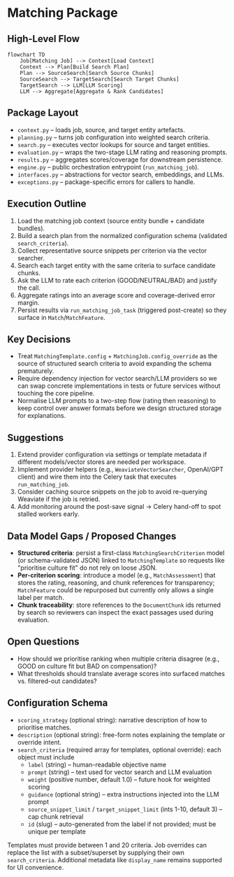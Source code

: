 # Matching Package

## High-Level Flow
```mermaid
flowchart TD
    Job[Matching Job] --> Context[Load Context]
    Context --> Plan[Build Search Plan]
    Plan --> SourceSearch[Search Source Chunks]
    SourceSearch --> TargetSearch[Search Target Chunks]
    TargetSearch --> LLM[LLM Scoring]
    LLM --> Aggregate[Aggregate & Rank Candidates]
```

## Package Layout
- `context.py` – loads job, source, and target entity artefacts.
- `planning.py` – turns job configuration into weighted search criteria.
- `search.py` – executes vector lookups for source and target entities.
- `evaluation.py` – wraps the two-stage LLM rating and reasoning prompts.
- `results.py` – aggregates scores/coverage for downstream persistence.
- `engine.py` – public orchestration entrypoint (`run_matching_job`).
- `interfaces.py` – abstractions for vector search, embeddings, and LLMs.
- `exceptions.py` – package-specific errors for callers to handle.

## Execution Outline
1. Load the matching job context (source entity bundle + candidate bundles).
2. Build a search plan from the normalized configuration schema (validated `search_criteria`).
3. Collect representative source snippets per criterion via the vector searcher.
4. Search each target entity with the same criteria to surface candidate chunks.
5. Ask the LLM to rate each criterion (GOOD/NEUTRAL/BAD) and justify the call.
6. Aggregate ratings into an average score and coverage-derived error margin.
7. Persist results via `run_matching_job_task` (triggered post-create) so they surface in `Match`/`MatchFeature`.

## Key Decisions
- Treat `MatchingTemplate.config` + `MatchingJob.config_override` as the source of structured search criteria to avoid expanding the schema prematurely.
- Require dependency injection for vector search/LLM providers so we can swap concrete implementations in tests or future services without touching the core pipeline.
- Normalise LLM prompts to a two-step flow (rating then reasoning) to keep control over answer formats before we design structured storage for explanations.

## Suggestions
1. Extend provider configuration via settings or template metadata if different models/vector stores are needed per workspace.
2. Implement provider helpers (e.g., `WeaviateVectorSearcher`, OpenAI/GPT client) and wire them into the Celery task that executes `run_matching_job`.
2. Consider caching source snippets on the job to avoid re-querying Weaviate if the job is retried.
3. Add monitoring around the post-save signal -> Celery hand-off to spot stalled workers early.

## Data Model Gaps / Proposed Changes
- **Structured criteria**: persist a first-class `MatchingSearchCriterion` model (or schema-validated JSON) linked to `MatchingTemplate` so requests like "prioritise culture fit" do not rely on loose JSON.
- **Per-criterion scoring**: introduce a model (e.g., `MatchAssessment`) that stores the rating, reasoning, and chunk references for transparency; `MatchFeature` could be repurposed but currently only allows a single label per match.
- **Chunk traceability**: store references to the `DocumentChunk` ids returned by search so reviewers can inspect the exact passages used during evaluation.

## Open Questions
- How should we prioritise ranking when multiple criteria disagree (e.g., GOOD on culture fit but BAD on compensation)?
- What thresholds should translate average scores into surfaced matches vs. filtered-out candidates?

## Configuration Schema
- `scoring_strategy` (optional string): narrative description of how to prioritise matches.
- `description` (optional string): free-form notes explaining the template or override intent.
- `search_criteria` (required array for templates, optional override): each object must include
  - `label` (string) – human-readable objective name
  - `prompt` (string) – text used for vector search and LLM evaluation
  - `weight` (positive number, default 1.0) – future hook for weighted scoring
  - `guidance` (optional string) – extra instructions injected into the LLM prompt
  - `source_snippet_limit` / `target_snippet_limit` (ints 1-10, default 3) – cap chunk retrieval
  - `id` (slug) – auto-generated from the label if not provided; must be unique per template

Templates must provide between 1 and 20 criteria. Job overrides can replace the list with a
subset/superset by supplying their own `search_criteria`. Additional metadata like `display_name`
remains supported for UI convenience.
